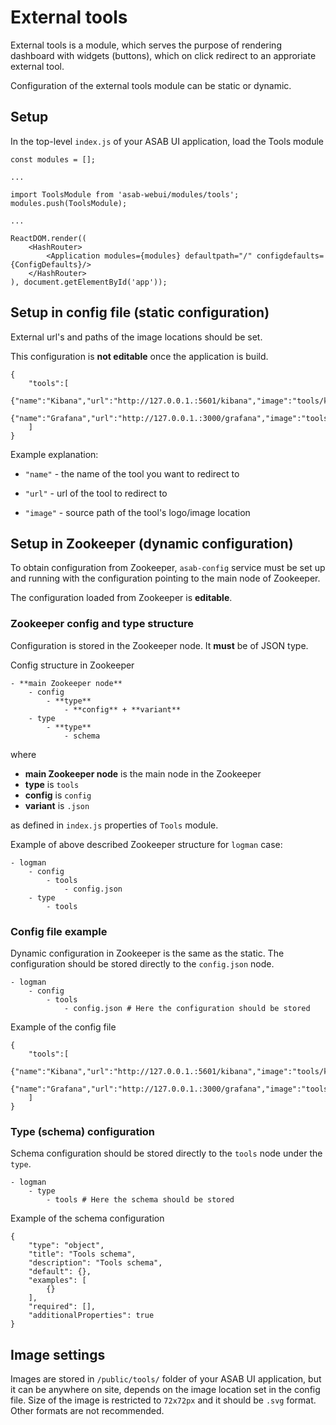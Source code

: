 # External tools

External tools is a module, which serves the purpose of rendering dashboard with widgets (buttons), which on click redirect to an approriate external tool.

Configuration of the external tools module can be static or dynamic.

## Setup

In the top-level `index.js` of your ASAB UI application, load the Tools module 

```
const modules = [];

...

import ToolsModule from 'asab-webui/modules/tools';
modules.push(ToolsModule);

...

ReactDOM.render((
	<HashRouter>
		<Application modules={modules} defaultpath="/" configdefaults={ConfigDefaults}/>
	</HashRouter>
), document.getElementById('app'));
```


## Setup in config file (static configuration)

External url's and paths of the image locations should be set.

This configuration is **not editable** once the application is build.

```
{
	"tools":[
		{"name":"Kibana","url":"http://127.0.0.1.:5601/kibana","image":"tools/kibana.svg"},
		{"name":"Grafana","url":"http://127.0.0.1.:3000/grafana","image":"tools/grafana.svg"}
	]
}
```

Example explanation: 

- `"name"` - the name of the tool you want to redirect to

- `"url"` - url of the tool to redirect to

- `"image"` - source path of the tool's logo/image location


## Setup in Zookeeper (dynamic configuration)

To obtain configuration from Zookeeper, `asab-config` service must be set up and running with the configuration pointing to the main node of Zookeeper.

The configuration loaded from Zookeeper is **editable**.

### Zookeeper config and type structure

Configuration is stored in the Zookeeper node. It **must** be of JSON type.

Config structure in Zookeeper

```
- **main Zookeeper node**
	- config
		- **type**
			- **config** + **variant**
	- type
		- **type**
			- schema
```

where

- **main Zookeeper node** is the main node in the Zookeeper
- **type** is `tools`
- **config** is `config`
- **variant** is `.json`

as defined in `index.js` properties of `Tools` module.

Example of above described Zookeeper structure for `logman` case:

```
- logman
	- config
		- tools
			- config.json
	- type
		- tools
```

### Config file example

Dynamic configuration in Zookeeper is the same as the static. The configuration should be stored directly to the `config.json` node.

```
- logman
	- config
		- tools
			- config.json # Here the configuration should be stored
```

Example of the config file

```
{
	"tools":[
		{"name":"Kibana","url":"http://127.0.0.1.:5601/kibana","image":"tools/kibana.svg"},
		{"name":"Grafana","url":"http://127.0.0.1.:3000/grafana","image":"tools/grafana.png"}
	]
}
```

### Type (schema) configuration

Schema configuration should be stored directly to the `tools` node under the `type`.

```
- logman
	- type
		- tools # Here the schema should be stored
```

Example of the schema configuration

```
{
	"type": "object",
	"title": "Tools schema",
	"description": "Tools schema",
	"default": {},
	"examples": [
		{}
	],
	"required": [],
	"additionalProperties": true
}
```

## Image settings

Images are stored in `/public/tools/` folder of your ASAB UI application, but it can be anywhere on site, depends on the image location set in the config file.
Size of the image is restricted to `72x72px` and it should be `.svg` format. Other formats are not recommended.
